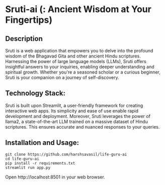 # Sruti-ai (: Ancient Wisdom at Your Fingertips)

## Description

Sruti is a web application that empowers you to delve into the profound wisdom of the Bhagavad Gita and other ancient Hindu scriptures. Harnessing the power of large language models (LLMs), Sruti offers insightful answers to your inquiries, enabling deeper understanding and spiritual growth. Whether you're a seasoned scholar or a curious beginner, Sruti is your companion on a journey of self-discovery.

## Technology Stack:
Sruti is built upon Streamlit, a user-friendly framework for creating interactive web apps. Its simplicity and ease of use enable rapid development and deployment. Moreover, Sruti leverages the power of llama2, a state-of-the-art LLM trained on a massive dataset of Hindu scriptures. This ensures accurate and nuanced responses to your queries.

## Installation and Usage:

```
git clone https://github.com/harshsavasil/life-guru-ai
cd life-guru-ai
pip install -r requirements.txt
streamlit run app.py
```

Open http://localhost:8501 in your web browser.
